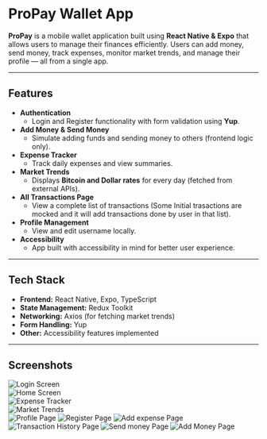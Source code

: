 # ProPay Wallet App

**ProPay** is a mobile wallet application built using **React Native & Expo** that allows users to manage their finances efficiently. Users can add money, send money, track expenses, monitor market trends, and manage their profile — all from a single app.

---

## Features

- **Authentication**
  - Login and Register functionality with form validation using **Yup**.
- **Add Money & Send Money**
  - Simulate adding funds and sending money to others (frontend logic only).  
- **Expense Tracker**
  - Track daily expenses and view summaries.  
- **Market Trends**
  - Displays **Bitcoin and Dollar rates** for every day (fetched from external APIs).  
- **All Transactions Page**
  - View a complete list of transactions (Some Initial trasactions are mocked and it will add transactions done by user in that list).  
- **Profile Management**
  - View and edit username locally.  
- **Accessibility**
  - App built with accessibility in mind for better user experience.

---

## Tech Stack

- **Frontend:** React Native, Expo, TypeScript  
- **State Management:** Redux Toolkit  
- **Networking:** Axios (for fetching market trends)  
- **Form Handling:** Yup  
- **Other:** Accessibility features implemented  

---

## Screenshots

![Login Screen](screenshots/Login.jpg)  
![Home Screen](screenshots/Home.jpg)  
![Expense Tracker](screenshots/ExpenseTracker.jpg)  
![Market Trends](screenshots/Market.jpg)  
![Profile Page](screenshots/Profile.jpg)
![Register Page](screenshots/Register.jpg)
![Add expense Page](screenshots/AddExpense.jpg)  
![Transaction History Page](screenshots/TransactionHistory.jpg)
![Send money Page](screenshots/SendMoney.jpg)
![Add Money Page](screenshots/AddMoney.jpg)
